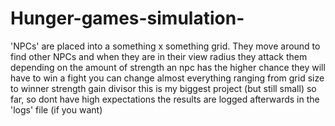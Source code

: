 # Hunger-games-simulation-
'NPCs' are placed into a something x something grid.
They move around to find other NPCs and when they are in their view radius they attack them
depending on the amount of strength an npc has the higher chance they will have to win a fight 
you can change almost everything ranging from grid size to winner strength gain divisor
this is my biggest project (but still small) so far, so dont have high expectations
the results are logged afterwards in the 'logs' file (if you want)
